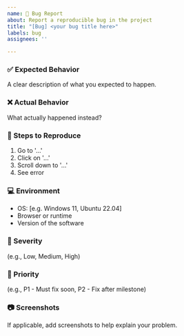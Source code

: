 ```yaml
---
name: 🐞 Bug Report
about: Report a reproducible bug in the project
title: "[Bug] <your bug title here>"
labels: bug
assignees: ''

---
```


### ✅ Expected Behavior
A clear description of what you expected to happen.

### ❌ Actual Behavior
What actually happened instead?

### 🔁 Steps to Reproduce
1. Go to '...'
2. Click on '...'
3. Scroll down to '...'
4. See error

### 💻 Environment
- OS: [e.g. Windows 11, Ubuntu 22.04]
- Browser or runtime
- Version of the software

### 📌 Severity
(e.g., Low, Medium, High)

### 🎯 Priority
(e.g., P1 - Must fix soon, P2 - Fix after milestone)

### 📷 Screenshots
If applicable, add screenshots to help explain your problem.
